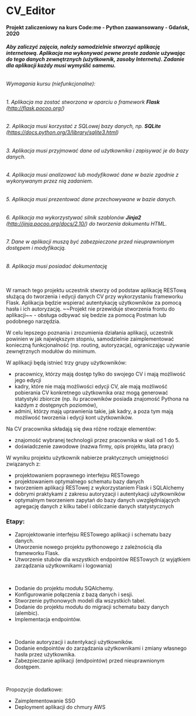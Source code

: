 # CV_Editor
#### Projekt zaliczeniowy na kurs Code:me - Python zaawansowany - Gdańsk, 2020

###### ___Aby zaliczyć zajęcia, należy samodzielnie stworzyć aplikację internetową. Aplikacja ma wykonywać pewne proste zadanie używając do tego danych zewnętrznych (użytkownik, zasoby Internetu). Zadanie dla aplikacji każdy musi wymyślić samemu.___

###### _Wymagania kursu (niefunkcjonalne):_

###### 1. Aplikacja ma zostać stworzona w oparciu o framework **Flask** (http://flask.pocoo.org/)
###### 2. Aplikacja musi korzystać z SQLowej bazy danych, np. **SQLite** (https://docs.python.org/3/library/sqlite3.html)
###### 3. Aplikacja musi przyjmować dane od użytkownika i zapisywać je do bazy danych.
###### 4. Aplikacja musi analizować lub modyfikować dane w bazie zgodnie z wykonywanym przez nią zadaniem. 
###### 5. Aplikacja musi prezentować dane przechowywane w bazie danych.
###### 6. Aplikacja ma wykorzystywać silnik szablonów **Jinja2** (http://jinja.pocoo.org/docs/2.10/) do tworzenia dokumentu HTML.
###### 7. Dane w aplikacji muszą być zabezpieczone przed nieuprawnionym dostępem i modyfikacją.
###### 8. Aplikacja musi posiadać dokumentację


<br>
W ramach tego projektu uczestnik stworzy od podstaw aplikację RESTową służącą do tworzenia i edycji danych CV przy wykorzystaniu frameworku Flask. Aplikacja będzie wspierać autentykację użytkowników za pomocą hasła i ich autoryzację.
~~Projekt nie przewiduje stworzenia frontu do aplikacji~~
- obsługa odbywać się bedzie za pomocą Postman lub podobnego narzędzia.

W celu lepszego poznania i zrozumienia działania aplikacji, uczestnik powinien w jak największym stopniu, samodzielnie zaimplementować konieczną funkcjonalność (np. routing, autoryzacja), ograniczając używanie zewnętrznych modułów do minimum.

W aplikacji będą istnieć trzy grupy użytkowników:
- pracownicy, którzy mają dostęp tylko do swojego CV i mają możliwość jego edycji
- kadry, które nie mają możliwości edycji CV, ale mają możliwość pobierania CV konkretnego użytkownika oraz mogą generować statystyki zbiorcze (np. ilu pracowników posiada znajomość Pythona na każdym z dostępnych poziomów),
- admini, którzy mają uprawnienia takie, jak kadry, a poza tym mają możliwość tworzenia i edycji kont użytkowników.

Na CV pracownika składają się dwa różne rodzaje elementów:
- znajomość wybranej technologii przez pracownika w skali od 1 do 5.
- doświadczenie zawodowe (nazwa firmy, opis projektu, lata pracy)

W wyniku projektu użytkownik nabierze praktycznych umiejętności związanych z:
- projektowaniem poprawnego interfejsu RESTowego
- projektowaniem optymalnego schematu bazy danych
- tworzeniem aplikacji RESTowej z wykorzystaniem Flask i SQLAlchemy
- dobrymi praktykami z zakresu autoryzacji i autentykacji użytkowników
- optymalnym tworzeniem zapytań do bazy danych uwzględniających agregację danych z kilku tabel i obliczanie danych statystycznych

### Etapy:

- Zaprojektowanie interfejsu RESTowego aplikacji i schematu bazy danych.
- Utworzenie nowego projektu pythonowego z zależnością dla frameworku Flask.
- Utworzenie stubów dla wszystkich endpointów RESTowych (z wyjątkiem zarządzania użytkownikami i logowania)
<br>

- Dodanie do projektu modułu SQAlchemy.
- Konfigurowanie połączenia z bazą danych i sesji.
- Stworzenie pythonowych modeli dla wszystkich tabel.
- Dodanie do projektu modułu do migracji schematu bazy danych (alembic).
- Implementacja endpointów.
<br>

- Dodanie autoryzacji i autentykacji użytkowników.
- Dodanie endpointów do zarządzania użytkownikami i zmiany własnego hasła przez użytkownika.
- Zabezpieczanie aplikacji (endpointów) przed nieuprawnionym dostępem.
<br>

Propozycje dodatkowe:
- Zaimplementowanie SSO
- Deployment aplikacji do chmury AWS
